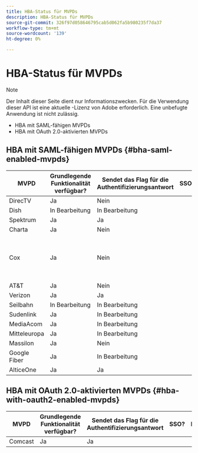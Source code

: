 ```yaml
---
title: HBA-Status für MVPDs
description: HBA-Status für MVPDs
source-git-commit: 326f97d058646795cab5d062fa5b980235f7da37
workflow-type: tm+mt
source-wordcount: '139'
ht-degree: 0%

---
```



# HBA-Status für MVPDs

>[!NOTE]
>
>Der Inhalt dieser Seite dient nur Informationszwecken. Für die Verwendung dieser API ist eine aktuelle -Lizenz von Adobe erforderlich. Eine unbefugte Anwendung ist nicht zulässig.


* HBA mit SAML-fähigen MVPDs
* HBA mit OAuth 2.0-aktivierten MVPDs


## HBA mit SAML-fähigen MVPDs {#bha-saml-enabled-mvpds}

| MVPD | Grundlegende Funktionalität verfügbar? | Sendet das Flag für die Authentifizierungsantwort | SSO? | Kommentare |
|---|---|---|---|---|
| DirecTV | Ja | Nein |  |  |
| Dish | In Bearbeitung | In Bearbeitung |  |  |
| Spektrum | Ja | Ja |  |  |
| Charta | Ja | Nein |  |  |
| Cox | Ja | Nein |  | Die elterlichen Kontrollen müssen aktiviert werden |
| AT&amp;T | Ja | Nein |  |  |
| Verizon | Ja | Ja |  |  |
| Seilbahn | In Bearbeitung | In Bearbeitung |  |  |
| Sudenlink | Ja | In Bearbeitung |  |  |
| MediaAcom | Ja | In Bearbeitung |  |  |
| Mitteleuropa | Ja | In Bearbeitung |  |  |
| Massilon | Ja | Nein |  |  |
| Google Fiber | Ja | In Bearbeitung |  |  |
| AlticeOne | Ja | Ja |  |  |


## HBA mit OAuth 2.0-aktivierten MVPDs {#hba-with-oauth2-enabled-mvpds}

| MVPD | Grundlegende Funktionalität verfügbar? | Sendet das Flag für die Authentifizierungsantwort | SSO? | Kommentare |
|---|---|---|---|---|
| Comcast | Ja | Ja |  |  |

